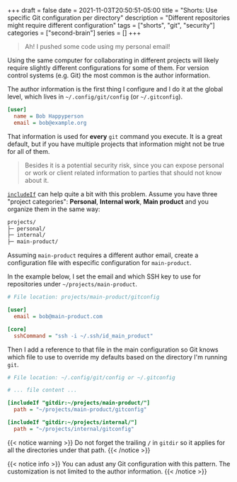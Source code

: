 +++ 
draft = false
date = 2021-11-03T20:50:51-05:00
title = "Shorts: Use specific Git configuration per directory"
description = "Different repositories might require different configuration"
tags = ["shorts", "git", "security"]
categories = ["second-brain"]
series = []
+++

> Ah! I pushed some code using my personal email!

Using the same computer for collaborating in different projects will likely
require slightly different configurations for some of them. For version control
systems (e.g. Git) the most common is the author information.

The author information is the first thing I configure and I do it at the global
level, which lives in `~/.config/git/config` (or `~/.gitconfig`).

```ini
[user]
  name = Bob Happyperson
  email = bob@example.org
```

That information is used for **every** `git` command you execute. It is a great
default, but if you have multiple projects that information might not be true
for all of them.

> Besides it is a potential security risk, since you can expose personal or work
> or client related information to parties that should not know about it.

[`includeIf`][git-includeif] can help quite a bit with this problem. Assume you
have three "project categories": **Personal**, **Internal work**, **Main
product** and you organize them in the same way:

```bash
projects/
├─ personal/
├─ internal/
├─ main-product/
```

Assuming `main-product` requires a different author email, create a
configuration file with especific configuration for `main-product`.

In the example below, I set the email and which SSH key to use for repositories
under `~/projects/main-product`.

```ini
# File location: projects/main-product/gitconfig

[user]
  email = bob@main-product.com

[core]
  sshCommand = "ssh -i ~/.ssh/id_main_product"
```

Then I add a reference to that file in the main configuration so Git knows which
file to use to override my defaults based on the directory I'm running `git`.

```ini
# File location: ~/.config/git/config or ~/.gitconfig

# ... file content ...

[includeIf "gitdir:~/projects/main-product/"]
  path = "~/projects/main-product/gitconfig"

[includeIf "gitdir:~/projects/internal/"]
  path = "~/projects/internal/gitconfig"
```

{{< notice warning >}}
Do not forget the trailing **`/`** in `gitdir` so it applies for all the
directories under that path.
{{< /notice >}}

{{< notice info >}}
You can adust any Git configuration with this pattern. The customization is not
limited to the author information.
{{< /notice >}}

[git-includeif]: https://git-scm.com/docs/git-config#_includes
